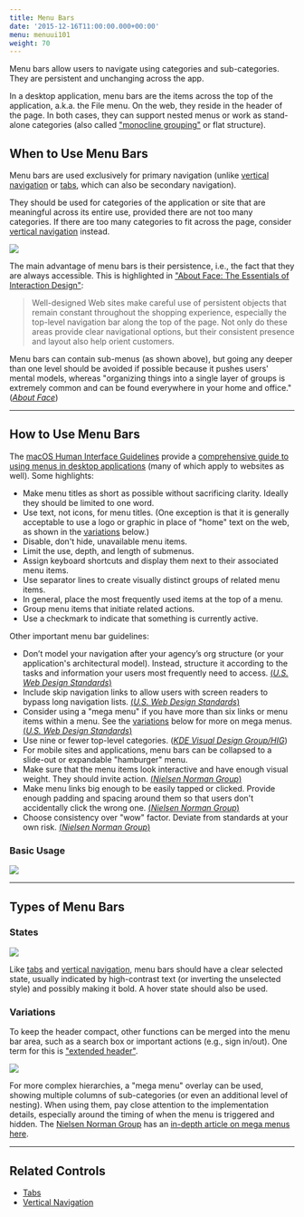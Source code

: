 ```yaml
---
title: Menu Bars
date: '2015-12-16T11:00:00.000+00:00'
menu: menuui101
weight: 70
---
```


Menu bars allow users to navigate using categories and sub-categories. They are persistent and unchanging across the app.<!--more--> 

In a desktop application, menu bars are the items across the top of the application, a.k.a. the File menu. On the web, they reside in the header of the page. In both cases, they can support nested menus or work as stand-alone categories (also called ["monocline grouping"](http://blog.scnay.com/2009/09/10/monocline-grouping/) or flat structure).

## When to Use Menu Bars

Menu bars are used exclusively for primary navigation (unlike [vertical navigation](../verticalnavigation/) or [tabs](../tabs/), which can also be secondary navigation).

They should be used for categories of the application or site that are meaningful across its entire use, provided there are not too many categories. If there are too many categories to fit across the page, consider [vertical navigation](../verticalnavigation/) instead.

![](//media.balsamiq.com/img/support/tutorials/ui101/marinelayer-menubar.png)

The main advantage of menu bars is their persistence, i.e., the fact that they are always accessible. This is highlighted in ["About Face: The Essentials of Interaction Design"](https://www.amazon.com/About-Face-Essentials-Interaction-Design/dp/1118766571/): 

> Well-designed Web sites make careful use of persistent objects that remain constant throughout the shopping experience, especially the top-level navigation bar along the top of the page. Not only do these areas provide clear navigational options, but their consistent presence and layout also help orient customers.

Menu bars can contain sub-menus (as shown above), but going any deeper than one level should be avoided if possible because it pushes users' mental models, whereas "organizing things into a single layer of groups is extremely common and can be found everywhere in your home and office." ([*About Face*](https://www.amazon.com/About-Face-Essentials-Interaction-Design/dp/1118766571/))

---

## How to Use Menu Bars

The [macOS Human Interface Guidelines](https://developer.apple.com/macos/human-interface-guidelines/) provide a [comprehensive guide to using menus in desktop applications](https://developer.apple.com/macos/human-interface-guidelines/menus/menu-anatomy/) (many of which apply to websites as well). Some highlights:


* Make menu titles as short as possible without sacrificing clarity. Ideally they should be limited to one word. 
* Use text, not icons, for menu titles. (One exception is that it is generally acceptable to use a logo or graphic in place of "home" text on the web, as shown in the [variations](#variations) below.)
* Disable, don't hide, unavailable menu items. 
* Limit the use, depth, and length of submenus.
* Assign keyboard shortcuts and display them next to their associated menu items.
* Use separator lines to create visually distinct groups of related menu items.
* In general, place the most frequently used items at the top of a menu.
* Group menu items that initiate related actions.
* Use a checkmark to indicate that something is currently active.


Other important menu bar guidelines:

* Don’t model your navigation after your agency’s org structure (or your application's architectural model). Instead, structure it according to the tasks and information your users most frequently need to access. [(*U.S. Web Design Standards*)](https://standards.usa.gov/components/headers/)
* Include skip navigation links to allow users with screen readers to bypass long navigation lists. [(*U.S. Web Design Standards*)](https://standards.usa.gov/components/headers/)
* Consider using a "mega menu" if you have more than six links or menu items within a menu. See the [variations](#variations) below for more on mega menus. [(*U.S. Web Design Standards*)](https://standards.usa.gov/components/headers/)
* Use nine or fewer top-level categories. ([*KDE Visual Design Group/HIG*](https://community.kde.org/KDE_Visual_Design_Group/HIG/Menu_Bar))
* For mobile sites and applications, menu bars can be collapsed to a slide-out or expandable "hamburger" menu.
* Make sure that the menu items look interactive and have enough visual weight. They should invite action. [(*Nielsen Norman Group*)](https://www.nngroup.com/articles/menu-design/)
* Make menu links big enough to be easily tapped or clicked. Provide enough padding and spacing around them so that users don't accidentally click the wrong one. [(*Nielsen Norman Group*)](https://www.nngroup.com/articles/menu-design/)
* Choose consistency over "wow" factor. Deviate from standards at your own risk. [(*Nielsen Norman Group*)](https://www.nngroup.com/articles/menu-design/)


### Basic Usage

![](//media.balsamiq.com/img/support/tutorials/ui101/menubars.png)

---

## Types of Menu Bars

### States

![](//media.balsamiq.com/img/support/tutorials/ui101/menubar-states.png)

Like [tabs](../tabs/#types-of-tabs) and [vertical navigation](../verticalnavigation/), menu bars should have a clear selected state, usually indicated by high-contrast text (or inverting the unselected style) and possibly making it bold. A hover state should also be used.


### Variations

To keep the header compact, other functions can be merged into the menu bar area, such as a search box or important actions (e.g., sign in/out). One term for this is ["extended header"](https://standards.usa.gov/components/headers/#extended).

![](//media.balsamiq.com/img/support/tutorials/ui101/menubar-variations.png)

For more complex hierarchies, a "mega menu" overlay can be used, showing multiple columns of sub-categories (or even an additional level of nesting). When using them, pay close attention to the implementation details, especially around the timing of when the menu is triggered and hidden. The [Nielsen Norman Group](https://www.nngroup.com/) has an [in-depth article on mega menus here](https://www.nngroup.com/articles/mega-menus-work-well/).

---

## Related Controls 

* [Tabs](../tabs/)
* [Vertical Navigation](../verticalnavigation/)
